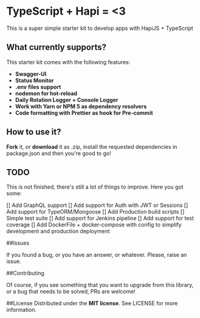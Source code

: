# TypeScript + Hapi = <3

This is a super simple starter kit to develop apps with HapiJS + TypeScript

## What currently supports? 

This starter kit comes with the following features: 

- **Swagger-UI** 
- **Status Monitor**
- **.env files support**
- **nodemon for hot-reload**
- **Daily Rotation Logger + Console Logger** 
- **Work with Yarn or NPM 5 as dependency resolvers**
- **Code formatting with Prettier as hook for Pre-commit**

## How to use it? 

**Fork** it, or **download** it as .zip, install the requested dependencies in package.json and then you're good to go!

## TODO

This is not finished, there's still a lot of things to improve. Here you got some:

[] Add GraphQL support
[] Add support for Auth with JWT or Sessions
[] Add support for TypeORM/Mongoose
[] Add Production build scripts
[] Simple test suite
[] Add support for Jenkins pipeline
[] Add support for test coverage
[] Add DockerFile + docker-compose with config to simplify development and production deployment

##Issues

If you found a bug, or you have an answer, or whatever. Please, raise an issue.

##Contributing

Of course, if you see something that you want to upgrade from this library, or a bug that needs to be solved, PRs are welcome!

##License
Distributed under the **MIT license**. See LICENSE for more information.
